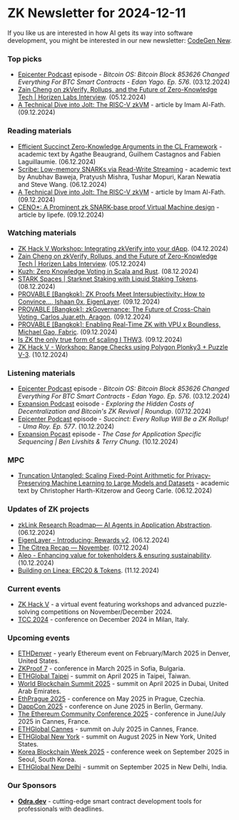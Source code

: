 # ZK Newsletter for 2024-12-11
If you like us are interested in how AI gets its way into software development, you might be interested in our new newsletter: [CodeGen New](https://codegen.substack.com/p/codegen-news-for-2024-12-09). 

### Top picks
* [Epicenter Podcast](https://www.youtube.com/watch?v=Gjn6rtMtitg) episode - *Bitcoin OS: Bitcoin Block 853626 Changed Everything For BTC Smart Contracts - Edan Yago. Ep. 576*. (03.12.2024)
* [Zain Cheng on zkVerify, Rollups, and the Future of Zero-Knowledge Tech | Horizen Labs Interview](https://www.youtube.com/watch?v=K3_VzKfz3JM). (05.12.2024)
* [A Technical Dive into Jolt: The RISC-V zkVM](https://www.zksecurity.xyz/blog/posts/how-jolt-works/) - article by Imam Al-Fath. (09.12.2024)
 
### Reading materials 
* [Efficient Succinct Zero-Knowledge Arguments in the CL Framework](https://eprint.iacr.org/2024/1966.pdf) - academic text by Agathe Beaugrand, Guilhem Castagnos and Fabien Laguillaumie. (06.12.2024)
* [Scribe: Low-memory SNARKs via Read-Write Streaming](https://eprint.iacr.org/2024/1970.pdf) - academic text by Anubhav Baweja, Pratyush Mishra, Tushar Mopuri, Karan Newatia and Steve Wang. (06.12.2024)
* [A Technical Dive into Jolt: The RISC-V zkVM](https://www.zksecurity.xyz/blog/posts/how-jolt-works/) - article by Imam Al-Fath. (09.12.2024)
* [CENO*: A Prominent zk SNARK-base proof Virtual Machine design](https://medium.com/@0xlipefe/ceno-a-prominent-zk-snark-base-proof-virtual-machine-design-part-1-4bad490f3da9) - article by lipefe. (09.12.2024)
 
### Watching materials
* [ZK Hack V Workshop: Integrating zkVerify into your dApp](https://www.youtube.com/watch?v=GWBkIxALvJ4). (04.12.2024)
* [Zain Cheng on zkVerify, Rollups, and the Future of Zero-Knowledge Tech | Horizen Labs Interview](https://www.youtube.com/watch?v=K3_VzKfz3JM). (05.12.2024)
* [Kuzh: Zero Knowledge Voting in Scala and Rust](https://www.youtube.com/watch?v=CjDGiSVT9d8). (08.12.2024)
* [STARK Spaces | Starknet Staking with Liquid Staking Tokens](https://www.youtube.com/watch?v=50k81jMF8e4). (08.12.2024)
* [PROVABLE [Bangkok]: ZK Proofs Meet Intersubjectivity: How to Convince..., Ishaan 0x, EigenLayer](https://www.youtube.com/watch?v=AER81ZdCIVE). (09.12.2024)
* [PROVABLE [Bangkok]: zkGovernance: The Future of Cross-Chain Voting, Carlos Juar.eth, Aragon](https://www.youtube.com/watch?v=Du25p123g1s). (09.12.2024)
* [PROVABLE [Bangkok]: Enabling Real-Time ZK with VPU x Boundless, Michael Gao, Fabric](https://www.youtube.com/watch?v=VtLiAFeRRi8). (09.12.2024)
* [Is ZK the only true form of scaling I THW3](https://www.youtube.com/watch?v=IgzLKjSx1ng). (09.12.2024)
* [ZK Hack V - Workshop: Range Checks using Polygon Plonky3 + Puzzle V-3](https://www.youtube.com/watch?v=c8y7l3Ee70g). (10.12.2024)

### Listening materials
* [Epicenter Podcast](https://www.youtube.com/watch?v=Gjn6rtMtitg) episode - *Bitcoin OS: Bitcoin Block 853626 Changed Everything For BTC Smart Contracts - Edan Yago. Ep. 576*. (03.12.2024)
* [Expansion Podcast](https://www.youtube.com/watch?v=npib_1gK_es) eoisode - *Exploring the Hidden Costs of Decentralization and Bitcoin's ZK Revival | Roundup*. (07.12.2024)
* [Epicenter Podcast](https://www.youtube.com/watch?v=SuzmcFBDbpk) episode - *Succinct: Every Rollup Will Be a ZK Rollup! - Uma Roy. Ep. 577*. (10.12.2024)
* [Expansion Pocast](https://www.youtube.com/watch?v=W6UZ6xGoDfE) episode - *The Case for Application Specific Sequencing | Ben Livshits & Terry Chung*. (10.12.2024) 

### MPC
* [Truncation Untangled: Scaling Fixed-Point Arithmetic for Privacy-Preserving Machine Learning to Large Models and Datasets](https://eprint.iacr.org/2024/1953.pdf) - academic text by Christopher Harth-Kitzerow and Georg Carle. (06.12.2024)
 
### Updates of ZK projects
* [zkLink Research Roadmap— AI Agents in Application Abstraction](https://blog.zk.link/zklink-research-roadmap-ai-agents-in-application-abstraction-fff297ef4577?source=collection_home---4------2-----------------------). (06.12.2024)
* [EigenLayer - Introducing: Rewards v2](https://www.blog.eigenlayer.xyz/coming-soon-rewards-v2/). (06.12.2024)
* [The Citrea Recap — November](https://www.blog.citrea.xyz/the-citrea-recap-november/). (07.12.2024)
* [Aleo - Enhancing value for tokenholders & ensuring sustainability](https://aleo.org/post/ensuring-sustainability-arc42/). (10.12.2024)
* [Building on Linea: ERC20 & Tokens](https://linea.mirror.xyz/DRjLeGXCE-jD5U2dxUNbHtvnHfDCUVv18p4_RsUj5Sk). (11.12.2024)
 
### Current events
* [ZK Hack V](https://zkhack.dev/zkhackV/) - a virtual event featuring workshops and advanced puzzle-solving competitions on November/December 2024.
* [TCC 2024](https://tcc.iacr.org/2024/) - conference on December 2024 in Milan, Italy.

### Upcoming events
* [ETHDenver](https://www.ethdenver.com/) - yearly Ethereum event on February/March 2025 in Denver, United States.
* [ZKProof 7](https://zkproof.org/events/zkproof-7-sofia/) - conference in March 2025 in Sofia, Bulgaria. 
* [ETHGlobal Taipei](https://ethglobal.com/events/taipei) - summit on April 2025 in Taipei, Taiwan.
* [World Blockchain Summit 2025](https://worldblockchainsummit.com/dxb-oct-24/) - summit on April 2025 in Dubai, United Arab Emirates.
* [EthPrague 2025](https://ethprague.com/) - conference on May 2025 in Prague, Czechia.
* [DappCon 2025](https://dappcon.io/#about) - conference on June 2025 in Berlin, Germany.
* [The Ethereum Community Conference 2025](https://ethcc.io/) - conference in June/July 2025 in Cannes, France.
* [ETHGlobal Cannes](https://ethglobal.com/events/cannes) - summit on July 2025 in Cannes, France.
* [ETHGlobal New York](https://ethglobal.com/events/newyork2025) - summit on August 2025 in New York, United States.
* [Korea Blockchain Week 2025](https://koreablockchainweek.com/) - conference week on September 2025 in Seoul, South Korea.
* [ETHGlobal New Delhi](https://ethglobal.com/events/newdelhi) - summit on September 2025 in New Delhi, India.

### Our Sponsors
* **[Odra.dev](https://odra.dev)** - cutting-edge smart contract development tools for professionals with deadlines.
